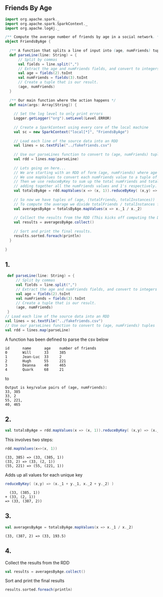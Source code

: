 ## Friends By Age
```scala
import org.apache.spark._
import org.apache.spark.SparkContext._
import org.apache.log4j._

/** Compute the average number of friends by age in a social network. */
object FriendsByAge {
  
  /** A function that splits a line of input into (age, numFriends) tuples. */
  def parseLine(line: String) = {
      // Split by commas
      val fields = line.split(",")
      // Extract the age and numFriends fields, and convert to integers
      val age = fields(2).toInt
      val numFriends = fields(3).toInt
      // Create a tuple that is our result.
      (age, numFriends)
  }
  
  /** Our main function where the action happens */
  def main(args: Array[String]) {
   
    // Set the log level to only print errors
    Logger.getLogger("org").setLevel(Level.ERROR)
        
    // Create a SparkContext using every core of the local machine
    val sc = new SparkContext("local[*]", "FriendsByAge")
  
    // Load each line of the source data into an RDD
    val lines = sc.textFile("../fakefriends.csv")
    
    // Use our parseLines function to convert to (age, numFriends) tuples
    val rdd = lines.map(parseLine)
    
    // Lots going on here...
    // We are starting with an RDD of form (age, numFriends) where age is the KEY and numFriends is the VALUE
    // We use mapValues to convert each numFriends value to a tuple of (numFriends, 1)
    // Then we use reduceByKey to sum up the total numFriends and total instances for each age, by
    // adding together all the numFriends values and 1's respectively.
    val totalsByAge = rdd.mapValues(x => (x, 1)).reduceByKey( (x,y) => (x._1 + y._1, x._2 + y._2))
    
    // So now we have tuples of (age, (totalFriends, totalInstances))
    // To compute the average we divide totalFriends / totalInstances for each age.
    val averagesByAge = totalsByAge.mapValues(x => x._1 / x._2)
    
    // Collect the results from the RDD (This kicks off computing the DAG and actually executes the job)
    val results = averagesByAge.collect()
    
    // Sort and print the final results.
    results.sorted.foreach(println)
  }
    
}
```

## 1.
```scala
 def parseLine(line: String) = {
     // Split by commas
     val fields = line.split(",")
     // Extract the age and numFriends fields, and convert to integers
     val age = fields(2).toInt
     val numFriends = fields(3).toInt
     // Create a tuple that is our result.
     (age, numFriends)
 }
// Load each line of the source data into an RDD
val lines = sc.textFile("../fakefriends.csv")  
// Use our parseLines function to convert to (age, numFriends) tuples
val rdd = lines.map(parseLine)
```
A function has been defined to parse the csv below

	id      name      age    number of friends
	0       Will      33     385
	1       Jean-Luc  33     2
	2       Hugh      55     221
	3       Deanna    40     465
	4      	Quark     68     21

to

	Output is key/value pairs of (age, numFriends):	
	33, 385
	33, 2
	55, 221,
	40, 465

## 2.
```scala
val totalsByAge = rdd.mapValues(x => (x, 1)).reduceByKey( (x,y) => (x._1 + y._1, x._2 + y._2) )
```
This involves two steps:
```scala
rdd.mapValues(x=>(x, 1))
```
	(33, 385) => (33, (385, 1))
	(33, 2) => (33, (2, 1))
	(55, 221) => (55, (221, 1))
Adds up all values for each unique key
```scala
reduceByKey( (x,y) => (x._1 + y._1, x._2 + y._2) )
```
	  (33, (385, 1))
	+ (33, (2, 1)) 
	=> (33, (387, 2))

## 3.
```scala
val averagesByAge = totalsByAge.mapValues(x => x._1 / x._2)
```
	(33, (387, 2) => (33, 193.5)

## 4.
Collect the results from the RDD
```scala
val results = averagesByAge.collect()
```
Sort and print the final results
```scala
results.sorted.foreach(println)
```


